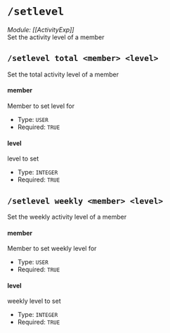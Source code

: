 # `/setlevel`
*Module: [[ActivityExp]]*<br>
Set the activity level of a member
## `/setlevel total <member> <level>`
Set the total activity level of a member
#### member
Member to set level for
- Type: `USER`
- Required: `TRUE`
#### level
level to set
- Type: `INTEGER`
- Required: `TRUE`
## `/setlevel weekly <member> <level>`
Set the weekly activity level of a member
#### member
Member to set weekly level for
- Type: `USER`
- Required: `TRUE`
#### level
weekly level to set
- Type: `INTEGER`
- Required: `TRUE`